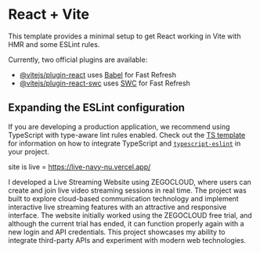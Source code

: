# React + Vite

This template provides a minimal setup to get React working in Vite with HMR and some ESLint rules.

Currently, two official plugins are available:

- [@vitejs/plugin-react](https://github.com/vitejs/vite-plugin-react/blob/main/packages/plugin-react) uses [Babel](https://babeljs.io/) for Fast Refresh
- [@vitejs/plugin-react-swc](https://github.com/vitejs/vite-plugin-react/blob/main/packages/plugin-react-swc) uses [SWC](https://swc.rs/) for Fast Refresh

## Expanding the ESLint configuration

If you are developing a production application, we recommend using TypeScript with type-aware lint rules enabled. Check out the [TS template](https://github.com/vitejs/vite/tree/main/packages/create-vite/template-react-ts) for information on how to integrate TypeScript and [`typescript-eslint`](https://typescript-eslint.io) in your project.


site is live = https://live-navy-nu.vercel.app/

I developed a Live Streaming Website using ZEGOCLOUD, where users can create and join live video streaming sessions in real time. The project was built to explore cloud-based communication technology and implement interactive live streaming features with an attractive and responsive interface. The website initially worked using the ZEGOCLOUD free trial, and although the current trial has ended, it can function properly again with a new login and API credentials. This project showcases my ability to integrate third-party APIs and experiment with modern web technologies.
